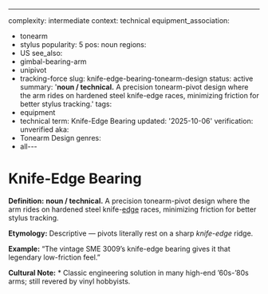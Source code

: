 ---
complexity: intermediate
context: technical
equipment_association:
- tonearm
- stylus
popularity: 5
pos: noun
regions:
- US
see_also:
- gimbal-bearing-arm
- unipivot
- tracking-force
slug: knife-edge-bearing-tonearm-design
status: active
summary: '**noun / technical.** A precision tonearm-pivot design where the arm rides
  on hardened steel knife-edge races, minimizing friction for better stylus tracking.'
tags:
- equipment
- technical
term: Knife-Edge Bearing
updated: '2025-10-06'
verification: unverified
aka:
- Tonearm Design
genres:
- all---

# Knife-Edge Bearing

**Definition:** **noun / technical.** A precision tonearm-pivot design where the arm rides on hardened steel knife-[edge](../e/edge-warp.md) races, minimizing friction for better stylus tracking.

**Etymology:** Descriptive — pivots literally rest on a sharp *knife-edge* ridge.

**Example:** “The vintage SME 3009’s knife-edge bearing gives it that legendary low-friction feel.”

**Cultural Note:** * Classic engineering solution in many high-end ’60s-’80s arms; still revered by vinyl hobbyists.

